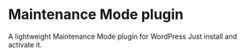 # Maintenance Mode plugin
A lightweight Maintenance Mode plugin for WordPress
Just install and activate it.
